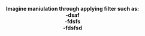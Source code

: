 <b><center>Imagine maniulation through applying filter such as:  
-dsaf  
-fdsfs  
-fdsfsd</b></center>
